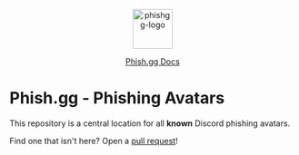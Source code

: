 <p align="center">

  <a href="https://phish.gg" target="_blank">
    <img alt="phishgg-logo" height="70" alt="Phish.gg Logo" src="https://cdn.phish.gg/logo.png"/>
  </a>
</p>
<p align="center">
  <a href="https://docs.phish.gg">Phish.gg Docs</a>
</p>

# Phish.gg - Phishing Avatars

This repository is a central location for all **known** Discord phishing avatars.

Find one that isn't here? Open a [pull request](https://github.com/Phish-gg/phishing-avatars/pulls)!
